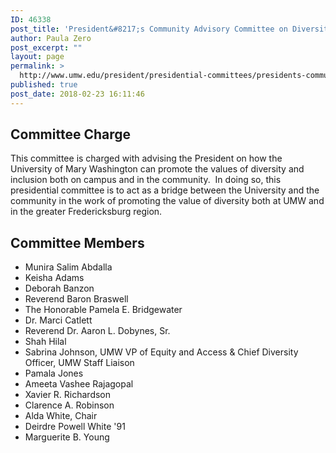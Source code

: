 ```yaml
---
ID: 46338
post_title: 'President&#8217;s Community Advisory Committee on Diversity'
author: Paula Zero
post_excerpt: ""
layout: page
permalink: >
  http://www.umw.edu/president/presidential-committees/presidents-community-advisory-committee-diversity/
published: true
post_date: 2018-02-23 16:11:46
---
```

<h2>Committee Charge</h2>
This committee is charged with advising the President on how the University of Mary Washington can promote the values of diversity and inclusion both on campus and in the community.  In doing so, this presidential committee is to act as a bridge between the University and the community in the work of promoting the value of diversity both at UMW and in the greater Fredericksburg region.
<h2>Committee Members</h2>
<ul>
 	<li>Munira Salim Abdalla</li>
 	<li>Keisha Adams</li>
 	<li>Deborah Banzon</li>
 	<li>Reverend Baron Braswell</li>
 	<li>The Honorable Pamela E. Bridgewater</li>
 	<li>Dr. Marci Catlett</li>
 	<li>Reverend Dr. Aaron L. Dobynes, Sr.</li>
 	<li>Shah Hilal</li>
 	<li>Sabrina Johnson, UMW VP of Equity and Access &amp; Chief Diversity Officer, UMW Staff Liaison</li>
 	<li>Pamala Jones</li>
 	<li>Ameeta Vashee Rajagopal</li>
 	<li>Xavier R. Richardson</li>
 	<li>Clarence A. Robinson</li>
 	<li>Alda White, Chair</li>
 	<li>Deirdre Powell White '91</li>
 	<li>Marguerite B. Young</li>
</ul>